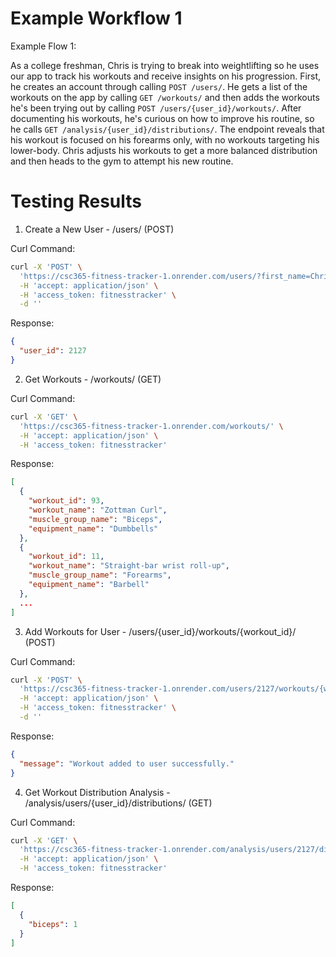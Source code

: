 # Example Workflow 1

Example Flow 1:

As a college freshman, Chris is trying to break into weightlifting so he uses our app to track his workouts and receive insights on his progression. First, he creates an account through calling `POST /users/`. He gets a list of the workouts on the app by calling `GET /workouts/` and then adds the workouts he's been trying out by calling `POST /users/{user_id}/workouts/`. After documenting his workouts, he's curious on how to improve his routine, so he calls `GET /analysis/{user_id}/distributions/`. The endpoint reveals that his workout is focused on his forearms only, with no workouts targeting his lower-body. Chris adjusts his workouts to get a more balanced distribution and then heads to the gym to attempt his new routine.

# Testing Results

1. Create a New User - /users/ (POST)

Curl Command:

```bash
curl -X 'POST' \
  'https://csc365-fitness-tracker-1.onrender.com/users/?first_name=Chris&last_name=Test' \
  -H 'accept: application/json' \
  -H 'access_token: fitnesstracker' \
  -d ''
```

Response:

```json
{
  "user_id": 2127
}
```

2. Get Workouts - /workouts/ (GET)

Curl Command:

```bash
curl -X 'GET' \
  'https://csc365-fitness-tracker-1.onrender.com/workouts/' \
  -H 'accept: application/json' \
  -H 'access_token: fitnesstracker'
```

Response:

```json
[
  {
    "workout_id": 93,
    "workout_name": "Zottman Curl",
    "muscle_group_name": "Biceps",
    "equipment_name": "Dumbbells"
  },
  {
    "workout_id": 11,
    "workout_name": "Straight-bar wrist roll-up",
    "muscle_group_name": "Forearms",
    "equipment_name": "Barbell"
  },
  ...
]
```

3. Add Workouts for User - /users/{user_id}/workouts/{workout_id}/ (POST)

Curl Command:

```bash
curl -X 'POST' \
  'https://csc365-fitness-tracker-1.onrender.com/users/2127/workouts/{workout_name}?workout_id=93&sets=3&reps=9&weight=45&rest_time=90&one_rep_max=60' \
  -H 'accept: application/json' \
  -H 'access_token: fitnesstracker' \
  -d ''
```

Response:

```json
{
  "message": "Workout added to user successfully."
}
```

4. Get Workout Distribution Analysis - /analysis/users/{user_id}/distributions/ (GET)

Curl Command:

```bash
curl -X 'GET' \
  'https://csc365-fitness-tracker-1.onrender.com/analysis/users/2127/distributions/' \
  -H 'accept: application/json' \
  -H 'access_token: fitnesstracker'
```

Response:

```json
[
  {
    "biceps": 1
  }
]
```
